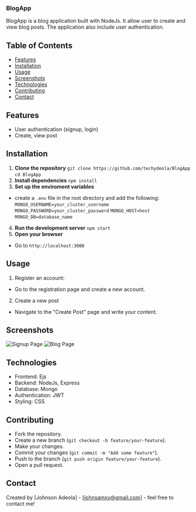 ### BlogApp

<p> BlogApp is a blog application built with NodeJs. It allow user to create and view blog posts. The application also include user authentication.

## Table of Contents
- [Features](#Features)
- [Installation](#Installation)
- [Usage](#Usage)
- [Screenshots](#Screenshots)
- [Technologies](#Technologies)
- [Contributing](#Contributing)
- [Contact](#Contact)

## Features
- User authentication (signup, login)
- Create, view post

## Installation
1. **Clone the repository**
``` git clone https://github.com/techydeola/BlogApp ```
``` cd BlogApp ```
2. **Install dependencies**
``` npm install ```
3. **Set up the enviroment variables**
- create a `.env` file in the root directory and add the following:
``` MONGO_USERNAME=your_cluster_username ```
``` MONGO_PASSWORD=your_cluster_password ```
``` MONGO_HOST=host ```
``` MONGO_DB=database_name ```
4. **Run the development server**
``` npm start ```
5. **Open your browser**
- Go to `http://localhost:3000`

## Usage
1. Register an account:
- Go to the registration page and create a new account.
2. Create a new post
- Navigate to the "Create Post" page and write your content.

## Screenshots
![Signup Page](https://ibb.co/tzskSJC)
![Blog Page](https://ibb.co/8xTYSsR)

## Technologies
- Frontend: Ejs
- Backend: NodeJs, Express
- Database: Mongo
- Authentication: JWT
- Styling: CSS

## Contributing
- Fork the repository.
- Create a new branch (`git checkout -b feature/your-feature`).
- Make your changes.
- Commit your changes (`git commit -m "Add some feature"`).
- Push to the branch (`git push origin feature/your-feature`).
- Open a pull request.

## Contact
Created by [Johnson Adeola] - [johnsamxy@gmail.com] - feel free to contact me!
